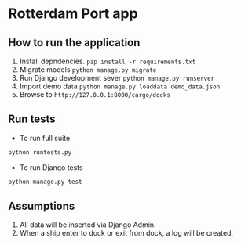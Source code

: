 # Rotterdam Port app

## How to run the application
1. Install depndencies.
    `pip install -r requirements.txt`
2. Migrate models
`python manage.py migrate`
3. Run Django development sever
`python manage.py runserver`
4. Import demo data `python manage.py loaddata demo_data.json`
5. Browse to `http://127.0.0.1:8000/cargo/docks`
## Run tests
* To run full suite
``` bash
python runtests.py
```
* To run Django tests
``` bash
python manage.py test
```

## Assumptions
1. All data will be inserted via Django Admin.
2. When a ship enter to dock or exit from dock, a log will be created.
